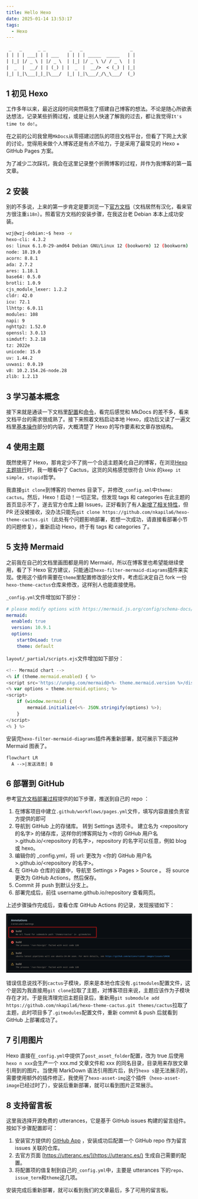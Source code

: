 ```yaml
---
title: Hello Hexo
date: 2025-01-14 13:53:17
tags:
  - Hexo
---
```


```txt
 _   _      _ _         _   _                  _ 
| | | | ___| | | ___   | | | | _____  _____   | |
| |_| |/ _ \ | |/ _ \  | |_| |/ _ \ \/ / _ \  | |
|  _  |  __/ | | (_) | |  _  |  __/>  < (_) | |_|
|_| |_|\___|_|_|\___/  |_| |_|\___/_/\_\___/  (_)
```


## 1 初见 Hexo

工作多年以来，最近这段时间突然萌生了搭建自己博客的想法。不论是随心所欲表达想法，记录某些折腾过程，或是让别人快速了解我的过去，都让我觉得`It's time to do!`。

在之前的公司我曾用`MkDocs`从零搭建过团队的项目文档平台，但看了下网上大家的讨论，觉得用来做个人博客还是有点不给力，于是采用了最常见的 Hexo + GitHub Pages 方案。

为了减少二次踩坑，我会在这里记录整个折腾博客的过程，并作为我博客的第一篇文章。

## 2 安装

别的不多说，上来的第一步肯定是要浏览一下[官方文档](https://hexo.io/zh-cn/docs/)（文档居然有汉化，看来官方很注重`i18n`）。照着官方文档的安装步骤，在我这台老 Debian 本本上成功安装。

```bash
wzj@wzj-debian:~$ hexo -v
hexo-cli: 4.3.2
os: linux 6.1.0-29-amd64 Debian GNU/Linux 12 (bookworm) 12 (bookworm)
node: 18.19.0
acorn: 8.8.1
ada: 2.7.2
ares: 1.18.1
base64: 0.5.0
brotli: 1.0.9
cjs_module_lexer: 1.2.2
cldr: 42.0
icu: 72.1
llhttp: 6.0.11
modules: 108
napi: 9
nghttp2: 1.52.0
openssl: 3.0.13
simdutf: 3.2.18
tz: 2022e
unicode: 15.0
uv: 1.44.2
uvwasi: 0.0.19
v8: 10.2.154.26-node.28
zlib: 1.2.13
```

## 3 学习基本概念

接下来就是通读一下文档里[配置](https://hexo.io/zh-cn/docs/configuration)和[命令](https://hexo.io/zh-cn/docs/commands)，看完后感觉和 MkDocs 的差不多，看来文档平台的需求很成熟了。接下来照着文档启动本地 Hexo，成功后又读了一遍文档里[基本操作](https://hexo.io/zh-cn/docs/writing)部分的内容，大概清楚了 Hexo 的写作要素和文章存放结构。

## 4 使用主题

既然使用了 Hexo，那肯定少不了挑一个合适主题美化自己的博客，在浏览[Hexo主题排行](https://www.hexothemes.com/popular/free/)时，我一眼看中了 Cactus，这货的风格感觉很符合 Unix 的`keep it simple, stupid`哲学。

我直接`git clone`到博客的 themes 目录下，并修改`_config.xml`中`theme: cactus`。然后，Hexo！启动！一切正常。但发现 tags 和 categories 在此主题的首页显示不了，遂去官方仓库上翻 Issues，正好看到了有人[新增了相关特性](https://github.com/probberechts/hexo-theme-cactus/issues/321)，但 PR 还没被接收，没办法只能先`git clone https://github.com/nkapila6/hexo-theme-cactus.git`（此处有个问题影响部署，若想一次成功，请直接看部署小节的问题修复），重新启动 Hexo，终于有 tags 和 categories 了。

## 5 支持 Mermaid

之前我在自己的文档里画图都是用的 Mermaid，所以在博客里也希望能继续使用，看了下 Hexo 官方建议，只能通过`hexo-filter-mermaid-diagrams`插件来实现。使用这个插件需要在`theme`里配置修改部分文件，考虑后决定自己 fork 一份`hexo-theme-cactus`仓库来修改，这样别人也能直接使用。

`_config.yml`文件增加如下部分：
```yml
# please modify options with https://mermaid.js.org/config/schema-docs/config.html
mermaid:
  enabled: true
  version: 10.9.1
  options:
    startOnLoad: true
    theme: default
```

`layout/_partial/scripts.ejs`文件增加如下部分：
```js
<!-- Mermaid chart -->
<% if (theme.mermaid.enabled) { %>
<script src='https://unpkg.com/mermaid@<%- theme.mermaid.version %>/dist/mermaid.min.js'></script>
<% var options = theme.mermaid.options; %>
<script>
    if (window.mermaid) {
        mermaid.initialize(<%- JSON.stringify(options) %>);
    }
</script>
<% } %>
```

安装完`hexo-filter-mermaid-diagrams`插件再重新部署，就可展示下面这种 Mermaid 图表了。

```mermaid
flowchart LR
  A -->|发送消息| B
```

## 6 部署到 GitHub

参考[官方文档部署过程](https://hexo.io/zh-cn/docs/github-pages)提供的如下步骤，推送到自己的 repo ：

1. 在博客项目中建立`.github/workflows/pages.yml`文件，填写内容直接负责官方提供的即可
1. 导航到 GitHub 上的存储库。 转到 Settings 选项卡。 建立名为 <repository 的名字> 的储存库，这样你的博客网址为 <你的 GitHub 用户名>.github.io/<repository 的名字>，repository 的名字可以任意，例如 blog 或 hexo。
1. 编辑你的 _config.yml，将 url: 更改为 <你的 GitHub 用户名>.github.io/<repository 的名字>。
1. 在 GitHub 仓库的设置中，导航至 Settings > Pages > Source 。 将 source 更改为 GitHub Actions，然后保存。
1. Commit 并 push 到默认分支上。
1. 部署完成后，前往 username.github.io/repository 查看网页。

上述步骤操作完成后，查看仓库 GitHub Actions 的记录，发现报错如下：

![Actions部署报错](Hello-Hexo/actions_error.png)

错误信息说找不到`cactus`子模块，原来是本地仓库没有`.gitmodules`配置文件，这个是因为我直接用`git clone`拉取了主题，对博客项目来说，主题应该作为子模块存在才对。于是我清理完旧主题目录后，重新用`git submodule add https://github.com/nkapila6/hexo-theme-cactus.git themes/cactus`拉取了主题，此时项目多了`.gitmodules`配置文件，重新 commit & push 后就看到 GitHub 上部署成功了。

## 7 引用图片

Hexo 直接在`_config.yml`中提供了`post_asset_folder`配置，改为 true 后使用`hexo n xxx`会生产一个 xxx.md 文章文件和 xxx 的同名目录，目录用来存放文章引用到的图片。当使用 MarkDown 语法引用图片后，执行`hexo s`是无法展示的，需要使用额外的插件修正，我使用了`hexo-asset-img`这个插件（`hexo-asset-image`已经过时了），安装后重新部署，就可以看到图片正常展示。

## 8 支持留言板

这里我选择开源免费的 utterances，它是基于 GitHub issues 构建的留言组件。按如下步骤配置即可：

1. 安装官方提供的 [GitHub App](https://github.com/apps/utterances) ，安装成功后配置一个 GitHub repo 作为留言 issues 关联的仓库。
1. 去官方页面 [https://utteranc.es/](https://utteranc.es/) 生成自己需要的配置。
1. 将配置项的值复制到自己的`_config.yml`中，主要是 utterances 下的`repo`、`issue_term`和`theme`这几项。

安装完成后重新部署，就可以看到我们的文章最后，多了可用的留言板。